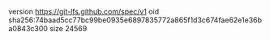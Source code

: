 version https://git-lfs.github.com/spec/v1
oid sha256:74baad5cc77bc99be0935e6897835772a865f1d3c674fae62e1e36ba0843c300
size 24569
